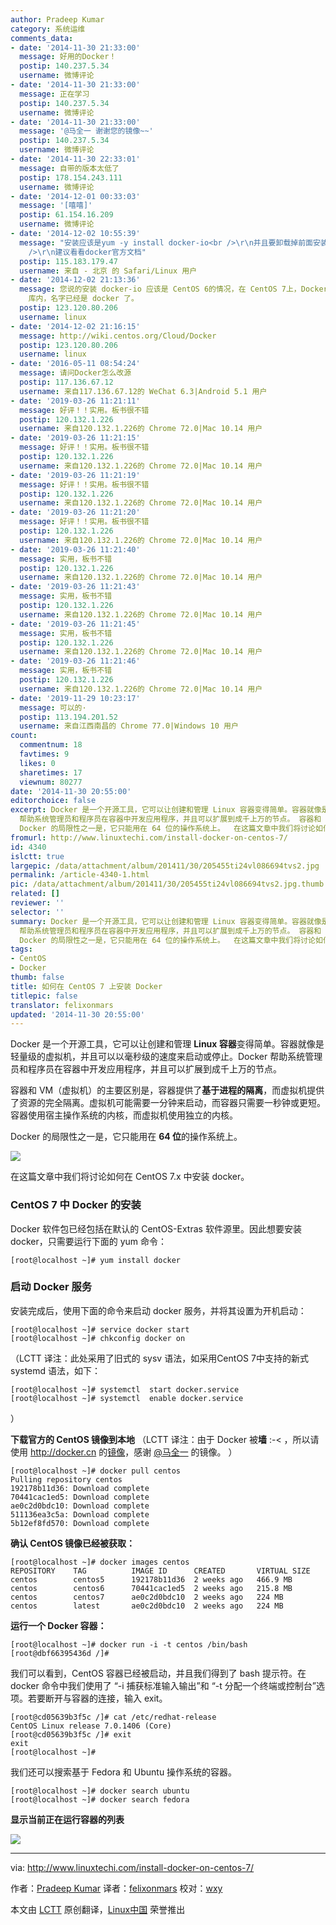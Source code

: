 ```yaml
---
author: Pradeep Kumar
category: 系统运维
comments_data:
- date: '2014-11-30 21:33:00'
  message: 好用的Docker！
  postip: 140.237.5.34
  username: 微博评论
- date: '2014-11-30 21:33:00'
  message: 正在学习
  postip: 140.237.5.34
  username: 微博评论
- date: '2014-11-30 21:33:00'
  message: '@马全一 谢谢您的镜像~~'
  postip: 140.237.5.34
  username: 微博评论
- date: '2014-11-30 22:33:01'
  message: 自带的版本太低了
  postip: 178.154.243.111
  username: 微博评论
- date: '2014-12-01 00:33:03'
  message: '[嘻嘻]'
  postip: 61.154.16.209
  username: 微博评论
- date: '2014-12-02 10:55:39'
  message: "安装应该是yum -y install docker-io<br />\r\n并且要卸载掉前面安装的docker #yum remove docker<br
    />\r\n建议看看docker官方文档"
  postip: 115.183.179.47
  username: 来自 - 北京 的 Safari/Linux 用户
- date: '2014-12-02 21:13:36'
  message: 您说的安装 docker-io 应该是 CentOS 6的情况，在 CentOS 7上，Docker 已经正式收录到CentOS-Extras
    库内，名字已经是 docker 了。
  postip: 123.120.80.206
  username: linux
- date: '2014-12-02 21:16:15'
  message: http://wiki.centos.org/Cloud/Docker
  postip: 123.120.80.206
  username: linux
- date: '2016-05-11 08:54:24'
  message: 请问Docker怎么改源
  postip: 117.136.67.12
  username: 来自117.136.67.12的 WeChat 6.3|Android 5.1 用户
- date: '2019-03-26 11:21:11'
  message: 好评！！实用。板书很不错
  postip: 120.132.1.226
  username: 来自120.132.1.226的 Chrome 72.0|Mac 10.14 用户
- date: '2019-03-26 11:21:15'
  message: 好评！！实用。板书很不错
  postip: 120.132.1.226
  username: 来自120.132.1.226的 Chrome 72.0|Mac 10.14 用户
- date: '2019-03-26 11:21:19'
  message: 好评！！实用。板书很不错
  postip: 120.132.1.226
  username: 来自120.132.1.226的 Chrome 72.0|Mac 10.14 用户
- date: '2019-03-26 11:21:20'
  message: 好评！！实用。板书很不错
  postip: 120.132.1.226
  username: 来自120.132.1.226的 Chrome 72.0|Mac 10.14 用户
- date: '2019-03-26 11:21:40'
  message: 实用，板书不错
  postip: 120.132.1.226
  username: 来自120.132.1.226的 Chrome 72.0|Mac 10.14 用户
- date: '2019-03-26 11:21:43'
  message: 实用，板书不错
  postip: 120.132.1.226
  username: 来自120.132.1.226的 Chrome 72.0|Mac 10.14 用户
- date: '2019-03-26 11:21:45'
  message: 实用，板书不错
  postip: 120.132.1.226
  username: 来自120.132.1.226的 Chrome 72.0|Mac 10.14 用户
- date: '2019-03-26 11:21:46'
  message: 实用，板书不错
  postip: 120.132.1.226
  username: 来自120.132.1.226的 Chrome 72.0|Mac 10.14 用户
- date: '2019-11-29 10:23:17'
  message: 可以的·
  postip: 113.194.201.52
  username: 来自江西南昌的 Chrome 77.0|Windows 10 用户
count:
  commentnum: 18
  favtimes: 9
  likes: 0
  sharetimes: 17
  viewnum: 80277
date: '2014-11-30 20:55:00'
editorchoice: false
excerpt: Docker 是一个开源工具，它可以让创建和管理 Linux 容器变得简单。容器就像是轻量级的虚拟机，并且可以以毫秒级的速度来启动或停止。Docker
  帮助系统管理员和程序员在容器中开发应用程序，并且可以扩展到成千上万的节点。 容器和 VM（虚拟机）的主要区别是，容器提供了基于进程的隔离，而虚拟机提供了资源的完全隔离。虚拟机可能需要一分钟来启动，而容器只需要一秒钟或更短。容器使用宿主操作系统的内核，而虚拟机使用独立的内核。
  Docker 的局限性之一是，它只能用在 64 位的操作系统上。  在这篇文章中我们将讨论如何在 CentOS 7.x 中
fromurl: http://www.linuxtechi.com/install-docker-on-centos-7/
id: 4340
islctt: true
largepic: /data/attachment/album/201411/30/205455ti24vl086694tvs2.jpg
permalink: /article-4340-1.html
pic: /data/attachment/album/201411/30/205455ti24vl086694tvs2.jpg.thumb.jpg
related: []
reviewer: ''
selector: ''
summary: Docker 是一个开源工具，它可以让创建和管理 Linux 容器变得简单。容器就像是轻量级的虚拟机，并且可以以毫秒级的速度来启动或停止。Docker
  帮助系统管理员和程序员在容器中开发应用程序，并且可以扩展到成千上万的节点。 容器和 VM（虚拟机）的主要区别是，容器提供了基于进程的隔离，而虚拟机提供了资源的完全隔离。虚拟机可能需要一分钟来启动，而容器只需要一秒钟或更短。容器使用宿主操作系统的内核，而虚拟机使用独立的内核。
  Docker 的局限性之一是，它只能用在 64 位的操作系统上。  在这篇文章中我们将讨论如何在 CentOS 7.x 中
tags:
- CentOS
- Docker
thumb: false
title: 如何在 CentOS 7 上安装 Docker
titlepic: false
translator: felixonmars
updated: '2014-11-30 20:55:00'
---
```


Docker 是一个开源工具，它可以让创建和管理 **Linux 容器**变得简单。容器就像是轻量级的虚拟机，并且可以以毫秒级的速度来启动或停止。Docker 帮助系统管理员和程序员在容器中开发应用程序，并且可以扩展到成千上万的节点。


容器和 VM（虚拟机）的主要区别是，容器提供了**基于进程的隔离**，而虚拟机提供了资源的完全隔离。虚拟机可能需要一分钟来启动，而容器只需要一秒钟或更短。容器使用宿主操作系统的内核，而虚拟机使用独立的内核。


Docker 的局限性之一是，它只能用在 **64 位**的操作系统上。


![](/data/attachment/album/201411/30/205455ti24vl086694tvs2.jpg)


在这篇文章中我们将讨论如何在 CentOS 7.x 中安装 docker。


### CentOS 7 中 Docker 的安装


Docker 软件包已经包括在默认的 CentOS-Extras 软件源里。因此想要安装 docker，只需要运行下面的 yum 命令：



```
[root@localhost ~]# yum install docker

```

### 启动 Docker 服务


安装完成后，使用下面的命令来启动 docker 服务，并将其设置为开机启动：



```
[root@localhost ~]# service docker start
[root@localhost ~]# chkconfig docker on

```

（LCTT 译注：此处采用了旧式的 sysv 语法，如采用CentOS 7中支持的新式 systemd 语法，如下：



```
[root@localhost ~]# systemctl  start docker.service
[root@localhost ~]# systemctl  enable docker.service

```

）


**下载官方的 CentOS 镜像到本地** （LCTT 译注：由于 Docker 被**墙** :-< ，所以请使用 <http://docker.cn> 的[镜像](https://docker.cn/h/how-to-use-docker-official-repositories)，感谢 [@马全一](http://weibo.com/genedna) 的镜像。 ）



```
[root@localhost ~]# docker pull centos
Pulling repository centos
192178b11d36: Download complete 
70441cac1ed5: Download complete 
ae0c2d0bdc10: Download complete 
511136ea3c5a: Download complete 
5b12ef8fd570: Download complete

```

**确认 CentOS 镜像已经被获取：**



```
[root@localhost ~]# docker images centos
REPOSITORY    TAG          IMAGE ID      CREATED       VIRTUAL SIZE
centos        centos5      192178b11d36  2 weeks ago   466.9 MB
centos        centos6      70441cac1ed5  2 weeks ago   215.8 MB
centos        centos7      ae0c2d0bdc10  2 weeks ago   224 MB
centos        latest       ae0c2d0bdc10  2 weeks ago   224 MB

```

**运行一个 Docker 容器：**



```
[root@localhost ~]# docker run -i -t centos /bin/bash
[root@dbf66395436d /]#

```

我们可以看到，CentOS 容器已经被启动，并且我们得到了 bash 提示符。在 docker 命令中我们使用了 “-i 捕获标准输入输出”和 “-t 分配一个终端或控制台”选项。若要断开与容器的连接，输入 exit。



```
[root@cd05639b3f5c /]# cat /etc/redhat-release 
CentOS Linux release 7.0.1406 (Core) 
[root@cd05639b3f5c /]# exit
exit
[root@localhost ~]#

```

我们还可以搜索基于 Fedora 和 Ubuntu 操作系统的容器。



```
[root@localhost ~]# docker search ubuntu
[root@localhost ~]# docker search fedora

```

**显示当前正在运行容器的列表**


![](/data/attachment/album/201411/30/205536tmq6hzl6mq165sqq.png)




---


via: <http://www.linuxtechi.com/install-docker-on-centos-7/>


作者：[Pradeep Kumar](http://www.linuxtechi.com/author/pradeep/) 译者：[felixonmars](https://github.com/felixonmars) 校对：[wxy](https://github.com/wxy)


本文由 [LCTT](https://github.com/LCTT/TranslateProject) 原创翻译，[Linux中国](http://linux.cn/) 荣誉推出
